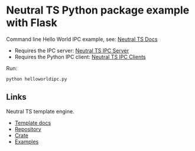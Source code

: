 Neutral TS Python package example with Flask
============================================

Command line Hello World IPC example, see: [Neutral TS Docs](https://github.com/FranBarInstance/neutralts-docs/)

- Requires the IPC server: [Neutral TS IPC Server](https://github.com/FranBarInstance/neutral-ipc/releases)
- Requires the Python IPC client: [Neutral TS IPC Clients](https://github.com/FranBarInstance/neutral-ipc)

Run:

```
python helloworldipc.py
```

Links
-----

Neutral TS template engine.

- [Template docs](https://github.com/FranBarInstance/neutralts-docs/docs/neutralts/doc/)
- [Repository](https://github.com/FranBarInstance/neutralts)
- [Crate](https://crates.io/crates/neutralts)
- [Examples](https://github.com/FranBarInstance/neutralts-docs/tree/master/examples)
